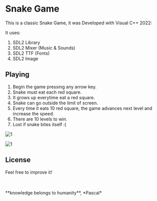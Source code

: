 # Snake Game  

This is a classic Snake Game, it was Developed with Visual C++ 2022:

It uses:
1. SDL2 Library
1. SDL2 Mixer (Music & Sounds)
1. SDL2 TTF (Fonts)
1. SDL2 Image  
 
## Playing
1. Begin the game pressing any arrow key.
1. Snake must eat each red square.
1. It grows up everytime eat a red square.
1. Snake can go outside the limit of screen.
1. Every time it eats 10 red square, the game advances next level and increase the speed.    
1. There are 10 levels to win.
1. Lost if snake bites itself :(


![1](https://user-images.githubusercontent.com/43474323/213252871-9b1af239-3c0d-42e6-a5bd-7c32aff91d90.png)


![1](https://user-images.githubusercontent.com/43474323/213252955-7d2550d2-24c5-4cc9-bc2c-5bd63d3d1f08.png)



## License
Feel free to improve it!

<BR>
<BR>
**knowledge belongs to humanity**, *Pascal*
